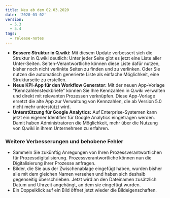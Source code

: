 ```yaml
---
title: Neu ab dem 02.03.2020
date: '2020-03-02'
version:
  - 5.3
  - 5.4
tags:
  - release-notes
---
```


- **Bessere Struktur in Q.wiki:** Mit diesem Update verbessert sich die Struktur in Q.wiki deutlich: Unter jeder Seite gibt es jetzt eine Liste aller Unter-Seiten. Seiten-Verantwortliche können diese Liste dafür nutzen, bisher noch nicht verlinkte Seiten zu finden und zu verlinken. Oder Sie nutzen die automatisch generierte Liste als einfache Möglichkeit, eine Strukturseite zu erstellen.
- **Neue KPI-App für den Workflow Generator:** Mit der neuen App-Vorlage "Kennzahlensteckbriefe" können Sie Ihre Kennzahlen in Q.wiki verwalten und direkt mit relevanten Prozessen verknüpfen. Diese App-Vorlage ersetzt die alte App zur Verwaltung von Kennzahlen, die ab Version 5.0 nicht mehr unterstützt wird.
- **Unterstützung für Google Analytics:** Auf Enterprise-Systemen kann jetzt ein eigener Identifier für Google Analytics eingetragen werden. Damit haben Administratoren die Möglichkeit, mehr über die Nutzung von Q.wiki in ihrem Unternehmen zu erfahren.

### Weitere Verbesserungen und behobene Fehler

- Sammeln Sie zukünftig Anregungen von Ihren Prozessverantwortlichen für Prozessdigitalisierung. Prozessverantwortliche können nun die Digitalisierung ihrer Prozesse anfragen.
- Bilder, die Sie aus der Zwischenablage eingefügt haben, wurden bisher alle mit dem gleichen Namen versehen und haben sich deshalb gegenseitig überschrieben. Jetzt wird an den Dateinamen zusätzlich Datum und Uhrzeit angehängt, an dem sie eingefügt wurden.
- Ein Doppelklick auf ein Bild öffnet jetzt wieder die Bildeigenschaften.
